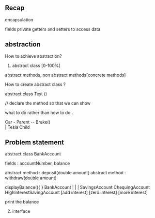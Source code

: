 ## Recap 


encapsulation 

fields private 
getters and setters to access data 



## abstraction 

How to achieve abstraction?
1. abstract class  [0-100%]

abstract methods, non abstract methods[concrete methods]


How to create abstract class ?




abstract class Test ()

// declare the method so that we can show 

what to do 
rather than how to do .



  Car    - Parent
-- Brake()   
  |
Tesla      Child 
## Problem statement 
abstract class BankAccount

fields : accountNumber, balance

abstract method : deposit(double amount)
abstract method : withdraw(double amount)

displayBalance(){
}
                        BankAccount
    |                           |                 |
SavingsAccount              ChequingAccount      HighInterestSavingAccount
[add interest]              [zero interest]        [more interest]

print the balance 



















2. interface 

